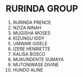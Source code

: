 # RURINDA GROUP
1.	RURINDA PRENCE
2.	NZIZA NINAH
3.	MUGISHA MOSES
4.	KIZUNGU IDDY
5.	UMWARI GISELE
6.	IZERE HENRIETTE
7.	KALISA BOSCO
8.	MUKUNDENTE SUMAYA
9.	MUTONIWASE DIVINE
10.	HUNDO ALINE

